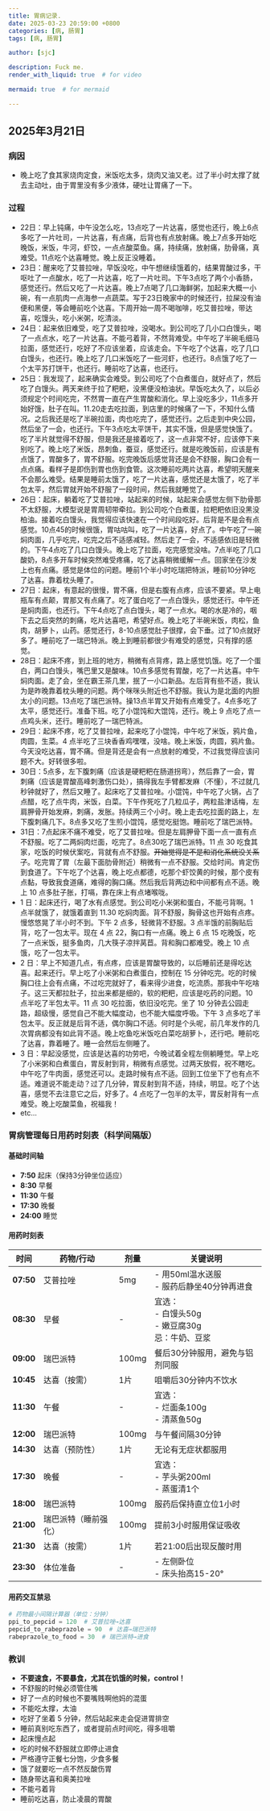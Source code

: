 ```yaml
---
title: 胃病记录.
date: 2025-03-23 20:59:00 +0800
categories: [病, 肠胃]
tags: [病, 肠胃]

author: [sjc]

description: Fuck me.
render_with_liquid: true  # for video

mermaid: true  # for mermaid

---
```


## 2025年3月21日

### 病因

- 晚上吃了食其家烧肉定食，米饭吃太多，烧肉又油又老。过了半小时太撑了就去主动吐，由于胃里没有多少液体，硬吐让胃痛了一下。

### 过程

- 22日：早上钝痛，中午没怎么吃，13点吃了一片达喜，感觉也还行，晚上6点多吃了一片吐司，一片达喜，有点痛，后背也有点放射痛。晚上7点多开始吃晚饭，米饭，牛河，虾饺，一点点酸菜鱼。痛，持续痛，放射痛，肋骨痛，真难受。11点吃个达喜睡觉。晚上反正没睡着。
- 23日：醒来吃了艾普拉唑，早饭没吃，中午想继续饿着的，结果胃酸过多，干呕吐了一点酸水，吃了一片达喜，吃了一片吐司。下午3点吃了两个小香肠，感觉还行。然后又吃了一片达喜。晚上7点喝了几口海鲜粥，加起来大概一小碗，有一点肌肉一点海参一点蔬菜。写于23日晚家中的时候还行，拉屎没有油便和黑便，等会睡前吃个达喜。下周开始一周不喝咖啡，吃艾普拉唑，带达喜，吃馒头，吃小米粥，吃清淡。
- 24日：起来依旧难受，吃了艾普拉唑，没喝水。到公司吃了几小口白馒头，喝了一点点水，吃了一片达喜。不能弓着背，不然背难受。中午吃了半碗毛细马拉面，感觉还行，吃好了不应该坐着，应该走会。下午吃了个达喜，吃了几口白馒头，也还行。晚上吃了几口米饭吃了一些河虾，也还行。8点饿了吃了一个太平苏打饼干，也还行。睡前吃了达喜，也还行。
- 25日：我发现了，起来确实会难受。到公司吃了个白煮蛋白，就好点了，然后吃了白馒头。两天来终于拉了粑粑，没黑便没柏油状。早饭吃太久了，以后必须规定个时间吃完，不然胃一直在产生胃酸和消化。早上没吃多少，11点多开始好饿，肚子在叫。11.20走去吃拉面，到店里的时候痛了一下，不知什么情况。之后我还是吃了半碗拉面，肉也吃完了，感觉还行。之后走到中央公园，然后坐了一会，也还行。下午3点吃太平饼干，其实不饿，但是感觉快饿了。吃了半片就觉得不舒服，但是我还是接着吃了，这一点非常不好，应该停下来别吃了。晚上吃了米饭，昂刺鱼，蚕豆，感觉还行。就是吃晚饭前，应该是有点饿了，胃酸多了，胃不舒服。吃完晚饭后感觉背还是会不舒服，胸口会有一点点痛。看样子是即伤到胃也伤到食管。这次睡前吃两片达喜，希望明天醒来不会那么难受。结果是睡前太饿了，吃了一片达喜，感觉还是太饿了，吃了半包太平，然后胃就开始不舒服了一段时间，然后我就睡觉了。
- 26日：起床，躺着吃了艾普拉唑，站起来的时候，站起来会感觉左侧下肋骨那不太舒服，大模型说是胃周韧带牵拉。到公司吃个白煮蛋，拉粑粑依旧没黑没柏油。接着吃白馒头，我觉得应该快速在一个时间段吃好。后背是不是会有点感觉。10点45的时候很饿，胃咕咕叫，吃了一片达喜，好点了。中午吃了一碗焖肉面，几乎吃完，吃完之后不适感减轻。然后走了一会，不适感依旧是轻微的。下午4点吃了几口白馒头。晚上吃了拉面，吃完感觉没啥。7点半吃了几口酸奶，8点多开车时候突然难受疼痛，吃了达喜稍微缓解一点。回家坐在沙发上也有点痛。感觉是体位的问题。睡前1个半小时吃瑞把特派，睡前10分钟吃了达喜。靠着枕头睡了。
- 27日：起床，有意起的很慢，胃不痛，但是右腹有点疼，应该不要紧。早上电瓶车有点颠，胃那又有点痛了。吃了蛋白吃了一点白馒头，感觉还行。中午还是焖肉面，也还行。下午4点吃了点白馒头，喝了一点水。喝的水是冷的，咽下去之后突然的刺痛，吃片达喜吧，希望好点。晚上吃了半碗米饭，肉松，鱼肉，胡萝卜，山药。感觉还行，8-10点感觉肚子很撑，会下垂。过了10点就好多了。睡前吃了一瑞巴特派。晚上到睡前都很少有难受的感觉，只有撑的感觉。
- 28日：起床不疼，到上班的地方，稍微有点背疼，路上感觉饥饿。吃了一个蛋白，两口白馒头，嘴巴里又是酸味。10点多感觉有胃酸，吃了一片达喜。中午焖肉面。走了会，坐在霸王茶几里，抿了一小口新品。左后背有些不适，我认为是昨晚靠着枕头睡的问题。两个咪咪头附近也不舒服。我认为是北面的内胆太小的问题。13点吃了瑞巴派特。操13点半胃又开始有点难受了。4点多吃了太平，感觉还行。准备下班。吃了小馄饨和大馄饨，还行。晚上 9 点吃了点一点鸡头米，还行。睡前吃了一瑞巴特派。
- 29日：起床不疼，吃了艾普拉唑，起来吃了小馄饨，中午吃了米饭，鸦片鱼，肉圆，生菜。4 点半吃了三块香香鸡嘿嘿，没啥。晚上米饭，肉圆，鸦片鱼。今天没吃达喜，胃不痛。但是背还是会有一点放射的难受，不过我觉得应该问题不大。好转很多啦。
- 30日：5点多，左下腹刺痛（应该是硬粑粑在肠道拐弯），然后靠了一会，胃刺痛（应该是胃酸高峰刺激伤口处），搞得我左手臂都发麻（不懂），不过就几秒钟就好了，然后又睡了。起床吃了艾普拉唑。小馄饨，中午吃了火锅，占了点醋，吃了点牛肉，米饭，白菜。下午作死吃了几粒瓜子，两粒盐津话梅，左肩胛骨开始发麻，刺痛，发胀。持续两三个小时。晚上走去吃拉面的路上，左下腹刺痛几下。8点多又吃了生煎小馄饨，感觉吃挺饱。睡前吃了瑞巴派特。
- 31日：7点起床不痛不难受，吃了艾普拉唑。但是左肩胛骨下面一点一直有点不舒服。吃了二两焖肉烂面，吃完了。8点30吃了瑞巴派特。11 点 30 吃食其家，吃饭的时候伏案吃，背就有点不舒服。~~开始觉得是不是和消化系统没关系了~~。吃完胃了胃（左最下面肋骨附近）稍微有一点不舒服。交给时间。肯定伤到食道了。下午吃了个达喜，晚上吃点都德，吃那个虾饺黄的时候，那个皮有点黏，导致我食道痛，难得的胸口痛。然后我后背两边和中间都有点不适。晚上 10 点多肚子胀，打嗝，靠在床上有点堵喉咙。
- 1 日：起床还行，喝了水有点感觉。到公司吃小米粥和蛋白，不能弓背啊。1 点半就饿了，就饿着直到 11.30 吃焖肉面。背不舒服，胸骨这也开始有点疼。慢悠悠晃了半小时不到。下午 2 点多，轻微背不舒服。3 点半饿的前胸贴后背，吃了一包太平。现在 4 点 22，胸口有一点痛。晚上 6 点 15 吃晚饭，吃了一点米饭，挺多鱼肉，几大筷子凉拌莴苣。背和胸口都难受。晚上 10 点饿，吃了一包太平。
- 2 日：早上不知道几点，有点疼，应该是胃酸导致的，以后睡前还是得吃达喜。起来还行。早上吃了小米粥和白煮蛋白，控制在 15 分钟吃完。吃的时候胸口往上会有点痛，不过吃完就好了，看来得少进食，吃流质。那我中午吃啥子。这三天都拉肚子，拉出来都是细的，软的粑粑，应该是吃药的问题。10 点半吃了半包太平。11 点 30 吃拉面，依旧没吃完。坐了 10 分钟去公园走路，超级慢，感觉自己不能大幅度动，也不能大幅度呼吸。下午 3 点多吃了半包太平。反正就是后背不适，偶尔胸口不适。何时是个头呢，前几年发作的几次胃病都没有如此背不适。晚上吃鱼吃米饭吃白菜吃胡萝卜，还行吧。睡前吃了达喜，靠着睡了。睡一会然后左侧睡了。
- 3 日：早起没感觉，应该是达喜的功劳吧，今晚试着全程左侧躺睡觉。早上吃了小米粥和白煮蛋白，胃反射到背，稍微有点感觉。过两天放假，祝不瞎吃。中午吃了牛肉面，感觉还可以。走路时候有点不适。回到工位坐下了也有点不适。难道说不能走动？过了几分钟，胃反射到背不适，持续，明显。吃了个达喜，感觉不去注意它之后，好多了。4 点吃了一包半的太平，胃反射背有一点难受。晚上吃酸菜鱼，祝福我！
- etc...

### 胃病管理每日用药时刻表（科学间隔版）

#### 基础时间轴
- ​**7:50** 起床（保持3分钟坐位适应）
- ​**8:30** 早餐
- ​**11:30** 午餐
- ​**17:30** 晚餐
- ​**24:00** 睡觉

#### 用药时刻表

| 时间       | 药物/行动            | 剂量  | 关键说明                                               |
| ---------- | -------------------- | ----- | ------------------------------------------------------ |
| ​**07:50** | 艾普拉唑             | 5mg   | - 用50ml温水送服<br>- 服药后静坐40分钟再进食           |
| ​**08:30** | 早餐                 | -     | 宜选：<br>- 白馒头50g<br>- 嫩豆腐30g<br>忌：牛奶、豆浆 |
| ​**09:00** | 瑞巴派特             | 100mg | 餐后30分钟服用，避免与铝剂同服                         |
| ​**10:45** | 达喜（按需）         | 1片   | 咀嚼后30分钟内不饮水                                   |
| ​**11:30** | 午餐                 | -     | 宜选：<br>- 烂面条100g<br>- 清蒸鱼50g                  |
| ​**12:00** | 瑞巴派特             | 100mg | 与午餐间隔30分钟                                       |
| ​**14:30** | 达喜（预防性）       | 1片   | 无论有无症状都服用                                     |
| ​**17:30** | 晚餐                 | -     | 宜选：<br>- 芋头粥200ml<br>- 蒸蛋清1个                 |
| ​**18:00** | 瑞巴派特             | 100mg | 服药后保持直立位1小时                                  |
| ​**21:00** | 瑞巴派特（睡前强化） | 100mg | 提前3小时服用保证吸收                                  |
| ​**21:30** | 达喜（按需）         | 1片   | 若21:00后出现反酸时用                                  |
| ​**23:30** | 体位准备             | -     | - 左侧卧位<br>- 床头抬高15-20°                         |

#### 用药交互禁忌

```python
# 药物最小间隔计算器（单位：分钟）
ppi_to_pepcid = 120  # 艾普拉唑→达喜
pepcid_to_rabeprazole = 90  # 达喜→瑞巴派特
rabeprazole_to_food = 30  # 瑞巴派特→进食
```

### 教训

- **不要速食，不要暴食，尤其在饥饿的时候，control！**
- 不舒服的时候必须管住嘴
- 好了一点的时候也不要嘴贱啊他妈的混蛋
- 不能吃太撑，太油
- 吃好了坐着 5 分钟，然后站起来走会促进胃排空
- 睡前真别吃东西了，或者提前点时间吃，得多咀嚼
- 起床慢点起
- 吃的时候不舒服就立即停止进食
- 严格遵守正餐七分饱，少食多餐
- 饿了就要吃一点不然反酸伤胃
- 随身带达喜和奥美拉唑
- 不能弓着背
- 睡前吃达喜，防止凌晨的胃酸

